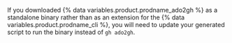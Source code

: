If you downloaded {% data variables.product.prodname_ado2gh %} as a standalone binary rather than as an extension for the {% data variables.product.prodname_cli %}, you will need to update your generated script to run the binary instead of `gh ado2gh`.
